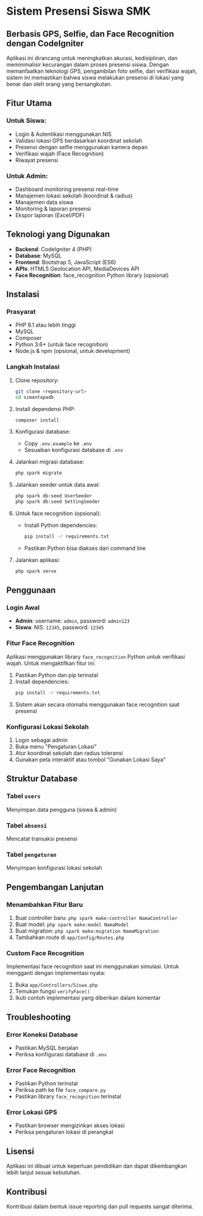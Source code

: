 # Sistem Presensi Siswa SMK
## Berbasis GPS, Selfie, dan Face Recognition dengan CodeIgniter

Aplikasi ini dirancang untuk meningkatkan akurasi, kedisiplinan, dan meminimalisir kecurangan dalam proses presensi siswa. Dengan memanfaatkan teknologi GPS, pengambilan foto selfie, dan verifikasi wajah, sistem ini memastikan bahwa siswa melakukan presensi di lokasi yang benar dan oleh orang yang bersangkutan.

## Fitur Utama

### Untuk Siswa:
- Login & Autentikasi menggunakan NIS
- Validasi lokasi GPS berdasarkan koordinat sekolah
- Presensi dengan selfie menggunakan kamera depan
- Verifikasi wajah (Face Recognition)
- Riwayat presensi

### Untuk Admin:
- Dashboard monitoring presensi real-time
- Manajemen lokasi sekolah (koordinat & radius)
- Manajemen data siswa
- Monitoring & laporan presensi
- Ekspor laporan (Excel/PDF)

## Teknologi yang Digunakan

- **Backend**: CodeIgniter 4 (PHP)
- **Database**: MySQL
- **Frontend**: Bootstrap 5, JavaScript (ES6)
- **APIs**: HTML5 Geolocation API, MediaDevices API
- **Face Recognition**: face_recognition Python library (opsional)

## Instalasi

### Prasyarat
- PHP 8.1 atau lebih tinggi
- MySQL
- Composer
- Python 3.6+ (untuk face recognition)
- Node.js & npm (opsional, untuk development)

### Langkah Instalasi

1. Clone repository:
   ```bash
   git clone <repository-url>
   cd simantapadb
   ```

2. Install dependensi PHP:
   ```bash
   composer install
   ```

3. Konfigurasi database:
   - Copy `.env.example` ke `.env`
   - Sesuaikan konfigurasi database di `.env`

4. Jalankan migrasi database:
   ```bash
   php spark migrate
   ```

5. Jalankan seeder untuk data awal:
   ```bash
   php spark db:seed UserSeeder
   php spark db:seed SettingSeeder
   ```

6. Untuk face recognition (opsional):
   - Install Python dependencies:
     ```bash
     pip install -r requirements.txt
     ```
   - Pastikan Python bisa diakses dari command line

7. Jalankan aplikasi:
   ```bash
   php spark serve
   ```

## Penggunaan

### Login Awal
- **Admin**: username: `admin`, password: `admin123`
- **Siswa**: NIS: `12345`, password: `12345`

### Fitur Face Recognition

Aplikasi menggunakan library `face_recognition` Python untuk verifikasi wajah. Untuk mengaktifkan fitur ini:

1. Pastikan Python dan pip terinstal
2. Install dependencies:
   ```bash
   pip install -r requirements.txt
   ```
3. Sistem akan secara otomatis menggunakan face recognition saat presensi

### Konfigurasi Lokasi Sekolah

1. Login sebagai admin
2. Buka menu "Pengaturan Lokasi"
3. Atur koordinat sekolah dan radius toleransi
4. Gunakan peta interaktif atau tombol "Gunakan Lokasi Saya"

## Struktur Database

### Tabel `users`
Menyimpan data pengguna (siswa & admin)

### Tabel `absensi`
Mencatat transaksi presensi

### Tabel `pengaturan`
Menyimpan konfigurasi lokasi sekolah

## Pengembangan Lanjutan

### Menambahkan Fitur Baru
1. Buat controller baru: `php spark make:controller NamaController`
2. Buat model: `php spark make:model NamaModel`
3. Buat migration: `php spark make:migration NamaMigration`
4. Tambahkan route di `app/Config/Routes.php`

### Custom Face Recognition
Implementasi face recognition saat ini menggunakan simulasi. Untuk mengganti dengan implementasi nyata:

1. Buka `app/Controllers/Siswa.php`
2. Temukan fungsi `verifyFace()`
3. Ikuti contoh implementasi yang diberikan dalam komentar

## Troubleshooting

### Error Koneksi Database
- Pastikan MySQL berjalan
- Periksa konfigurasi database di `.env`

### Error Face Recognition
- Pastikan Python terinstal
- Periksa path ke file `face_compare.py`
- Pastikan library `face_recognition` terinstal

### Error Lokasi GPS
- Pastikan browser mengizinkan akses lokasi
- Periksa pengaturan lokasi di perangkat

## Lisensi

Aplikasi ini dibuat untuk keperluan pendidikan dan dapat dikembangkan lebih lanjut sesuai kebutuhan.

## Kontribusi

Kontribusi dalam bentuk issue reporting dan pull requests sangat diterima.